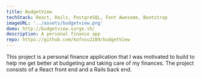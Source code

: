 ```yaml
---
title: BudgetView
techStack: React, Rails, PostgreSQL, Font Awesome, Bootstrap
imageURL: '../assets/budgetview.png'
demo: http://budgetview.surge.sh/
description: A personal finance app
repo: https://github.com/kofosu2289/budgetView
---
```


This project is a personal finance application that I was motivated to build to help me get better at budgeting and taking care of my finances. The project consists of a React front end and a Rails back end.